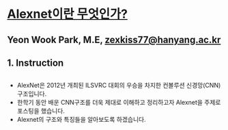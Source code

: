 # [Alexnet이란 무엇인가?](https://mmistakes.github.io/minimal-mistakes/)
## Yeon Wook Park, M.E, zexkiss77@hanyang.ac.kr

## 1. Instruction
##
- AlexNet은 2012년 개최된 ILSVRC 대회의 우승을 차지한 컨볼루션 신경망(CNN) 구조입니다.  
- 한학기 동안 배운 CNN구조를 더욱 제대로 이해하고 정리하고자 Alexnet을 주제로 포스팅을 했습니다. 
- Alexnet의 구조와 특징들을 알아보도록 하겠습니다.   
